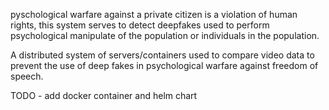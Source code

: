 pyschological warfare against a private citizen is a violation of human rights, this system serves to detect deepfakes used to perform psychological manipulate of the population or individuals in the population.

A distributed system of servers/containers used to compare video data to prevent the use of deep fakes in psychological warfare against freedom of speech.

TODO - add docker container and helm chart
